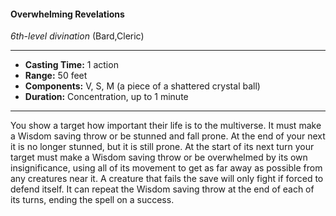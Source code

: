 #### Overwhelming Revelations
*6th-level divination* (Bard,Cleric)
___
- **Casting Time:** 1 action
- **Range:** 50 feet
- **Components:** V, S, M (a piece of a shattered crystal ball)
- **Duration:** Concentration, up to 1 minute
---
You show a target how important their life is to the
multiverse. It must make a Wisdom saving throw or
be stunned and fall prone. At the end of your next it
is no longer stunned, but it is still prone. At the
start of its next turn your target must make a
Wisdom saving throw or be overwhelmed by its
own insignificance, using all of its movement to get
as far away as possible from any creatures near it. A
creature that fails the save will only fight if forced to
defend itself. It can repeat the Wisdom saving
throw at the end of each of its turns, ending the
spell on a success.
